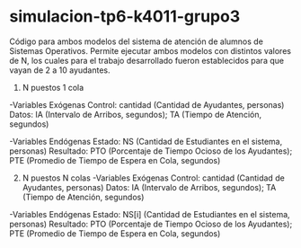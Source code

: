 # simulacion-tp6-k4011-grupo3

Código para ambos modelos del sistema de atención de alumnos de Sistemas Operativos. Permite ejecutar ambos modelos con distintos valores de N, los cuales para el trabajo desarrollado fueron establecidos para que vayan de 2 a 10 ayudantes.

1. N puestos 1 cola

-Variables Exógenas
  Control: cantidad (Cantidad de Ayudantes, personas)
  Datos: IA (Intervalo de Arribos, segundos); TA (Tiempo de Atención, segundos)

-Variables Endógenas
  Estado: NS (Cantidad de Estudiantes en el sistema, personas)
  Resultado: PTO (Porcentaje de Tiempo Ocioso de los Ayudantes);
             PTE (Promedio de Tiempo de Espera en Cola, segundos)
            
            
            
2. N puestos N colas
-Variables Exógenas
  Control: cantidad (Cantidad de Ayudantes, personas)
  Datos: IA (Intervalo de Arribos, segundos); TA (Tiempo de Atención, segundos)

-Variables Endógenas
  Estado: NS[i] (Cantidad de Estudiantes en el sistema, personas)
  Resultado: PTO (Porcentaje de Tiempo Ocioso de los Ayudantes);
             PTE (Promedio de Tiempo de Espera en Cola, segundos)
             
            
            
